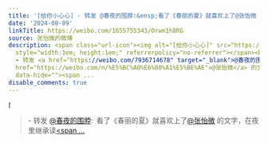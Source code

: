 ```yaml
---
title: '[给你小心心] - 转发 @春夜的围脖:&ensp;看了《春丽的夏》就喜欢上了@张怡微 的文字，在夜里继承读#四合如意# [图片][图片]'
date: '2024-08-09'
linkTitle: https://weibo.com/1655755343/Orwm1h8RG
source: 张怡微的微博
description: <span class="url-icon"><img alt="[给你小心心]" src="https://h5.sinaimg.cn/m/emoticon/icon/others/qixi2018_xiaoxinxin-c76bf85343.png"
  style="width:1em; height:1em;" referrerpolicy="no-referrer"></span><br><blockquote>
  - 转发 <a href="https://weibo.com/7936714678" target="_blank">@春夜的围脖</a>: 看了《春丽的夏》就喜欢上了<a
  href="https://weibo.com/n/%E5%BC%A0%E6%80%A1%E5%BE%AE">@张怡微</a> 的文字，在夜里继承读<a href="https://m.weibo.cn/search?containerid=231522type%3D1%26t%3D10%26q%3D%23%E5%9B%9B%E5%90%88%E5%A6%82%E6%84%8F%23&amp;extparam=%23%E5%9B%9B%E5%90%88%E5%A6%82%E6%84%8F%23"
  data-hide=""><span ...
disable_comments: true
---
```

<span class="url-icon"><img alt="[给你小心心]" src="https://h5.sinaimg.cn/m/emoticon/icon/others/qixi2018_xiaoxinxin-c76bf85343.png" style="width:1em; height:1em;" referrerpolicy="no-referrer"></span><br><blockquote> - 转发 <a href="https://weibo.com/7936714678" target="_blank">@春夜的围脖</a>: 看了《春丽的夏》就喜欢上了<a href="https://weibo.com/n/%E5%BC%A0%E6%80%A1%E5%BE%AE">@张怡微</a> 的文字，在夜里继承读<a href="https://m.weibo.cn/search?containerid=231522type%3D1%26t%3D10%26q%3D%23%E5%9B%9B%E5%90%88%E5%A6%82%E6%84%8F%23&amp;extparam=%23%E5%9B%9B%E5%90%88%E5%A6%82%E6%84%8F%23" data-hide=""><span ...